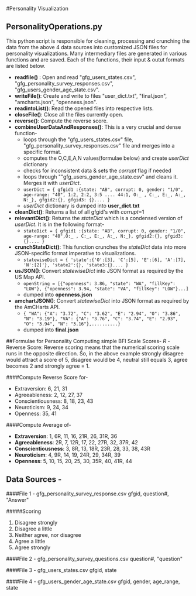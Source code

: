 #Personality Visualization

## PersonalityOperations.py
This python script is responsible for cleaning, processing and crunching the data from the above 4 data sources into customized JSON files for personality visualizations. Many intermediary files are generated in various functions and are saved. Each of the functions, their input & outut formats are listed below. 

 - **readfile()** : Open and read "gfg_users_states.csv", "gfg_personality_survey_responses.csv", "gfg_users_gender_age_state.csv".
 - **writeFile()**: Create and write to files "user_dict.txt", "final.json", "amcharts.json", "openness.json".
 - **readintoList()**: Read the opened files into respective lists.
 - **closeFile()**: Close all the files currently open.
 - **reverse()**: Compute the reverse score. 
 - **combineUserDataAndResponses()**: This is a very crucial and dense function-
     - loops through the "gfg_users_states.csv" file, "gfg_personality_survey_responses.csv" file and merges into a specific format. 
     - computes the O,C,E,A,N values(formulae below) and create *userDict* dictionary
     - checks for inconsistent data & sets the *corrupt* flag if needed
     - loops through ""gfg_users_gender_age_state.csv" and cleans it. Merges it with *userDict*.
     - ```userDict = { gfgid1 :{state: "AB", corrupt: 0, gender: "1/0", age-range: "40", 1:2, 2:2, 3:5 .... 44:1, O:_ , C:_, E:_, A:_, N:_}, gfgid2:{}, gfgid3: {}.... }```
     - *userDict* dictionary is dumped into **user_dict.txt**
 - **cleanDict()**: Returns a list of all gfgid's with *corrupt*=1
 - **relevantDict()**: Returns the *stateDict* which is a condensed version of *userDict*. It is in the following format-
     - ```stateDict = { gfgid1 :{state: "AB", corrupt: 0, gender: "1/0", age-range: "40",O:_ , C:_, E:_, A:_, N:_}, gfgid2:{}, gfgid3: {}.... }```
 - **crunchStateDict()**: This function crunches the *stateDict* data into more JSON-specific format imperative to visualizations. 
    - ```statewiseDict = { 'state':{'O':[3], 'C':[5], 'E':[6], 'A':[7], 'N':[2]'}, 'state2':{}, 'state3:{}.... }```
 - **usJSON()**: Convert *statewiseDict* into JSON format as required by the US Map API. 
    - ```openString = [{"openness": 3.86, "state": "WA", "fillKey": "LOW"}, {"openness": 3.94, "state": "VA", "fillKey": "LOW"}...]```
    - dumped into **openness.json**
 - **amchartJSON()**: Convert *statewiseDict* into JSON format as required by the AmCHarts API. 
    - ```{ "WA": {"A": "3.72", "C": "3.62", "E": "2.94", "O": "3.86", "N": "3.19"}, "VA": {"A": "3.76", "C": "3.74", "E": "2.93", "O": "3.94", "N": "3.16"},..........} ``` 
    - dumped into **final.json**

##Formulae for Personality
Computing simple BFI Scale Scores-
*R* - Reverse Score: Reverse scoring means that the numerical scoring scale runs in the opposite direction. So, in the above example strongly disagree would attract a score of 5, disagree would be 4, neutral still equals 3, agree becomes 2 and strongly agree = 1.

####Compute Reverse Score for-
- Extraversion: 6, 21, 31
- Agreeableness: 2, 12, 27, 37
- Conscientiousness: 8, 18, 23, 43
- Neuroticism: 9, 24, 34
- Openness: 35, 41

####Compute Average of-
- **Extraversion**: 1, 6R, 11, 16, 21R, 26, 31R, 36
- **Agreeableness**: 2R, 7, 12R, 17, 22, 27R, 32, 37R, 42
- **Conscientiousness**: 3, 8R, 13, 18R, 23R, 28, 33, 38, 43R
- **Neuroticism**: 4, 9R, 14, 19, 24R, 29, 34R, 39
- **Openness**: 5, 10, 15, 20, 25, 30, 35R, 40, 41R, 44 

## Data Sources - 
####File 1 - gfg_personality_survey_response.csv
gfgid, question#, "Answer"

#####Scoring
1. Disagree strongly
2. Disagree a little
3. Neither agree, nor disagree
4. Agree a little
5. Agree strongly

####File 2 - gfg_personality_survey_questions.csv
question#, "question"

####File 3 - gfg_users_states.csv
gfgid, state

####File 4 - gfg_users_gender_age_state.csv
gfgid, gender, age_range, state


